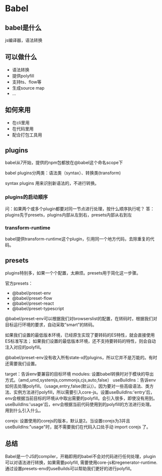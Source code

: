 # Babel

## babel是什么

js编译器，语法转换

## 可以做什么

- 语法转换
- 提供polyfill
- 支持ts、flow等
- 生成source map
- ...

## 如何来用

- 在cli里用
- 在代码里用
- 配合打包工具用

## plugins

babel从7开始，提供的npm包都放在@babel这个命名scope下

babel plugins分两类：语法类（syntax）、转换类(transform)

syntax plugins 用来识别新语法的，不进行转换。

### plugins的启动顺序

问：如果两个或多个plugin都要对同一节点进行处理，按什么顺序执行呢？
答：plugins先于presets，plugins内部从左到右，presets内部从右到左

### transform-runtime

babel提供transform-runtime这个plugin，引用同一个地方代码，去除重复的代码。

## presets

plugins特别多，如果一个个配置，太麻烦。presets用于简化这一步骤。

官方presets：
- @babel/preset-env
- @babel/preset-flow
- @babel/preset-react
- @babel/preset-typescript

@babel/preset-env可以根据我们对browserslist的配置，在转码时，根据我们对目标运行环境的要求，自动采取“smart”的转码。

如果我们设置的最低版本环境，已经原生实现了要转码的ES特性，就会直接使用ES标准写法；
如果我们设置的最低版本环境，还不支持要转码的特性，则会自动注入对应的polyfill。

@babel/preset-env没有收入所有state-x的plugins，所以它并不是万能的。有时还需要我们设置。

target：告诉env要兼容的目标环境
modules: 设置babel转换时对于模块的导出方式。（amd,umd,systemjs,commonjs,cjs,auto,false）
useBuildIns：告诉env如何去处理polyfill。（usage,entry,false(默认)）。因为要对一些高级语法、类方法、实例方法进行polyfill，所以需要引入core-js。设置useBuildIns:'entry'后，env会根据当前目标的环境从中取出需要的polyfill。会引入很多，即使没有用到。
useBuildIns:'usage'后，env会根据当前代码使用到的polyfill的方法进行处理。用到什么引入什么。

corejs: 设置使用的corejs的版本，默认是2。当设置corejs为3并且useBuildIns:"usage"时，就不需要我们在代码入口处手动 import corejs 了。

## 总结

Babel是一个JS的compiler，开箱即用的babel不会对代码进行任何处理，plugin可以对语法进行转换，如果需要polyfill, 需要使用core-js和regenerator-runtime. 通过设置presets-env的useBuilds可以帮助我们更好的进行polyfill。

